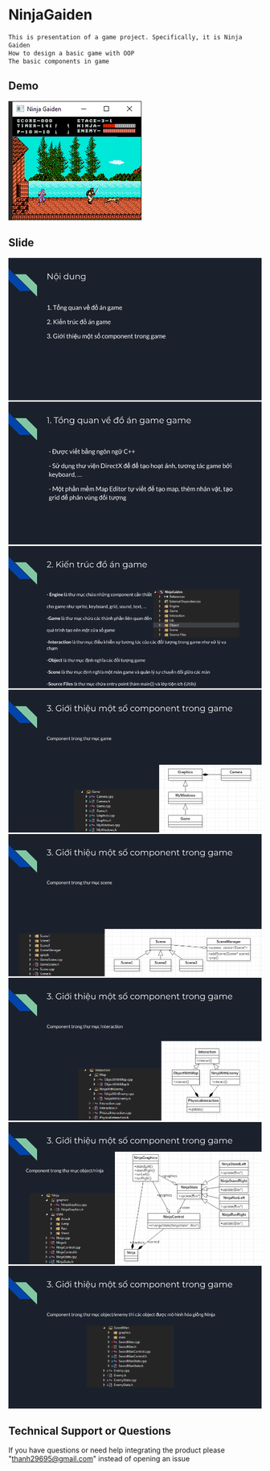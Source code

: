 # NinjaGaiden
```
This is presentation of a game project. Specifically, it is Ninja Gaiden
How to design a basic game with OOP
The basic components in game
```
## Demo
![](./background.PNG)
## Slide
![Slide1](./document/slide1.png)
![Slide2](./document/slide2.png)
![Slide3](./document/slide3.png)
![Slide4](./document/slide4.png)
![Slide5](./document/slide5.png)
![Slide6](./document/slide6.png)
![Slide7](./document/slide7.png)
![Slide8](./document/slide8.png)
## Technical Support or Questions
If you have questions or need help integrating the product please "thanh29695@gmail.com" instead of opening an issue
